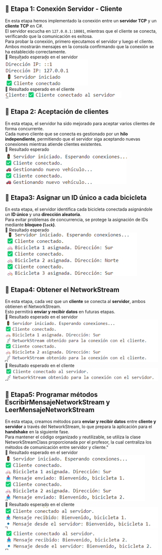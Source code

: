 ## 📌 **Etapa 1: Conexión Servidor - Cliente**    
En esta etapa hemos implementado la conexión entre un **servidor TCP** y un **cliente TCP** en C#.  
El servidor escucha en `127.0.0.1:10001`, mientras que el cliente se conecta, verificando que la comunicación es exitosa.    
Para probar la conexión, primero ejecutamos el servidor y luego el cliente. Ambos mostrarán mensajes en la consola confirmando que la conexión se ha establecido correctamente.   
🎯 Resultado esperado en el servidor  
  ![alt text](image.png)    
🎯 Resultado esperado en el cliente   
  ![alt text](image-1.png)  

## 📌 **Etapa 2: Aceptación de clientes**  
En esta etapa, el servidor ha sido mejorado para aceptar varios clientes de forma concurrente.  
Cada nuevo cliente que se conecta es gestionado por un **hilo independiente**, permitiendo que el servidor siga aceptando nuevas conexiones mientras atiende clientes existentes.  
🎯 Resultado esperado  
  ![alt text](image-2.png)

## 📌 **Etapa3: Asignar un ID único a cada bicicleta**   
En esta etapa, el servidor identifica cada bicicleta conectada asignándole un **ID único** y una **dirección aleatoria**.  
Para evitar problemas de concurrencia, se protege la asignación de IDs mediante **bloqueo (`lock`)**.    
🎯 Resultado esperado   
 ![alt text](image-3.png)   

 ## 📌 **Etapa4: Obtener el NetworkStream**  
En esta etapa, cada vez que un **cliente** se conecta al   **servidor**, ambos obtienen el NetworkStream.    
Esto permitirá **enviar y recibir datos** en futuras etapas.    
🎯 Resultado esperado en el servidor   
 ![alt text](image-4.png)   
🎯 Resultado esperado en el cliente  
 ![alt text](image-5.png)  

  ## 📌 **Etapa5: Programar métodos EscribirMensajeNetworkStream y LeerMensajeNetworkStream**    
  En esta etapa, creamos métodos para **enviar y recibir datos** entre **cliente y servidor** a través del NetworkStream, lo que prepara la aplicación para el **handshake** en la siguiente fase.  
 Para mantener el código organizado y reutilizable, se utiliza la clase NetworkStreamClass proporcionada por el profesor, la cual centraliza los métodos de comunicación entre servidor y cliente."  
🎯 Resultado esperado en el servidor 
  ![alt text](image-6.png)    
🎯 Resultado esperado en el cliente  
  ![alt text](image-7.png)  
  ![alt text](image-8.png)